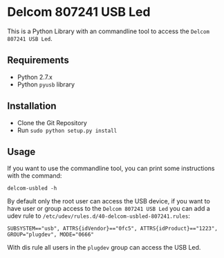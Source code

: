 Delcom 807241 USB Led
======================

This is a Python Library with an commandline tool
to access the `Delcom 807241 USB Led`.

Requirements
----------------------

* Python 2.7.x
* Python `pyusb` library

Installation
----------------------

* Clone the Git Repository
* Run `sudo python setup.py install`

Usage
----------------------

If you want to use the commandline tool, you can print
some instructions with the command:

`delcom-usbled -h`

By default only the root user can access the USB device,
if you want to have user or group access to the
`Delcom 807241 USB Led` you can add a udev rule to
`/etc/udev/rules.d/40-delcom-usbled-807241.rules`:

    SUBSYSTEM=="usb", ATTRS{idVendor}=="0fc5", ATTRS{idProduct}=="1223", GROUP="plugdev", MODE="0666"
    
With dis rule all users in the `plugdev` group can access the USB Led.